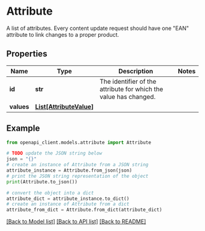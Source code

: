 # Attribute

A list of attributes. Every content update request should have one \"EAN\" attribute to link changes to a proper product.

## Properties

Name | Type | Description | Notes
------------ | ------------- | ------------- | -------------
**id** | **str** | The identifier of the attribute for which the value has changed. | 
**values** | [**List[AttributeValue]**](AttributeValue.md) |  | 

## Example

```python
from openapi_client.models.attribute import Attribute

# TODO update the JSON string below
json = "{}"
# create an instance of Attribute from a JSON string
attribute_instance = Attribute.from_json(json)
# print the JSON string representation of the object
print(Attribute.to_json())

# convert the object into a dict
attribute_dict = attribute_instance.to_dict()
# create an instance of Attribute from a dict
attribute_from_dict = Attribute.from_dict(attribute_dict)
```
[[Back to Model list]](../README.md#documentation-for-models) [[Back to API list]](../README.md#documentation-for-api-endpoints) [[Back to README]](../README.md)


